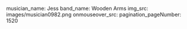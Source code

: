 musician_name: Jess
band_name: Wooden Arms
img_src: images/musician0982.png
onmouseover_src: 
pagination_pageNumber: 1520